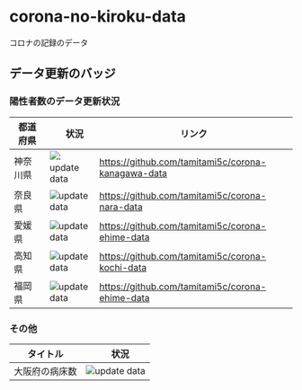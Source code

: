 # corona-no-kiroku-data

コロナの記録のデータ



## データ更新のバッジ


### 陽性者数のデータ更新状況

| 都道府県　|　状況 | リンク |
| - | - | - |
| 神奈川県| ![: update data](https://github.com/tamitami5c/corona-kanagawa-data/workflows/update%20data/badge.svg) | <https://github.com/tamitami5c/corona-kanagawa-data> |
| 奈良県 | ![update data](https://github.com/tamitami5c/corona-nara-data/workflows/update%20data/badge.svg)| <https://github.com/tamitami5c/corona-nara-data>|
| 愛媛県 |  ![update data](https://github.com/tamitami5c/corona-ehime-data/workflows/update%20data/badge.svg)| <https://github.com/tamitami5c/corona-ehime-data>|
| 高知県| ![update data](https://github.com/tamitami5c/corona-kochi-data/workflows/update%20data/badge.svg)| <https://github.com/tamitami5c/corona-kochi-data> |
| 福岡県|![update data](https://github.com/tamitami5c/corona-fukuoka-data/workflows/update%20data/badge.svg) | <https://github.com/tamitami5c/corona-ehime-data>|

### その他
| タイトル　|　状況 |
| - | - |
| 大阪府の病床数| ![update data](https://github.com/tamitami5c/osaka-beds-data/workflows/update%20data/badge.svg) |
